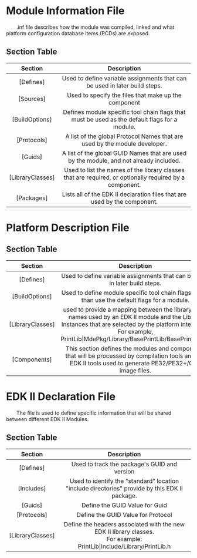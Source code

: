 # Module Information File
&ensp;&ensp;&ensp;&ensp;.inf file describes how the module was compiled, linked and what platform configuration database items (PCDs) are exposed. 
## Section Table
|Section|Description|
|:-----:|:---------:|
|[Defines]|Used to define variable assignments that can be used in later build steps.|
|[Sources]|Used to specify the files that make up the component
|[BuildOptions]|Defines module specific tool chain flags that must be used as the default flags for a module.|
|[Protocols]|A list of the global Protocol Names that are used by the module developer.|
|[Guids]|A list of the global GUID Names that are used by the module, and not already included.|
|[LibraryClasses]|Used to list the names of the library classes that are required, or optionally required by a component.|
|[Packages]|Lists all of the EDK II declaration files that are used by the component.|

# Platform Description File
## Section Table
|Section|Description|
|:-----:|:---------:|
|[Defines]|Used to define variable assignments that can be used in later build steps.|
|[BuildOptions]|Used to define module specific tool chain flags rather than use the default flags for a module.|
|[LibraryClasses]|used to provide a mapping between the library class names used by an EDK II module and the Library Instances that are selected by the platform integrator. <br>For example, PrintLib\|MdePkg/Library/BasePrintLib/BasePrintLib.inf|
|[Components]|This section defines the modules and components that will be processed by compilation tools and the EDK II tools used to generate PE32/PE32+/Coff image files.|

# EDK II Declaration File
&ensp;&ensp;&ensp;&ensp;The file is used to define specific information that will be shared between different EDK II Modules.
## Section Table
|Section|Description|
|:-----:|:---------:|
|[Defines]|Used to track the package's GUID and version|
|[Includes]|Used to identify the "standard" location "include directories" provide by this EDK II package.|
|[Guids]|Define the GUID Value for Guid|
|[Protocols]|Define the GUID Value for Protocol|
|[LibraryClasses]|Define the headers associated with the new EDK II library classes. <br> For example: PrintLib\|Include/Library/PrintLib.h|
